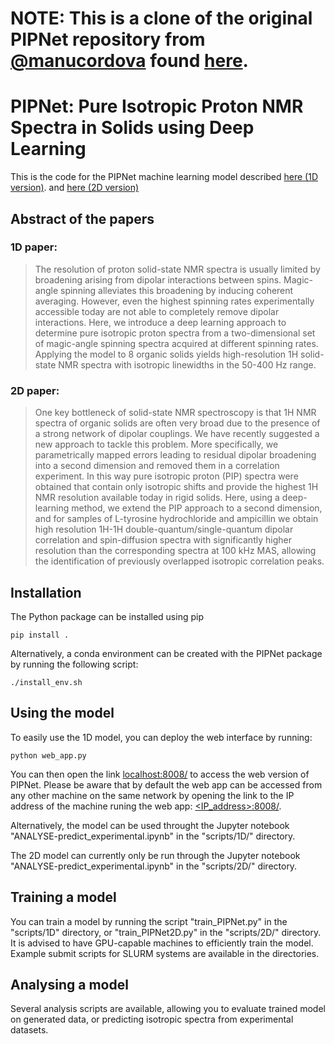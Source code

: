 # NOTE: This is a clone of the original PIPNet repository from [@manucordova](https://github.com/manucordova) found [here](https://github.com/manucordova/PIPNet).

# PIPNet: Pure Isotropic Proton NMR Spectra in Solids using Deep Learning

This is the code for the PIPNet machine learning model described [here (1D version)](https://doi.org/10.1002/anie.202216607). and [here (2D version)](https://doi.org/10.1002/anie.202301963)

## Abstract of the papers

### 1D paper:

>The resolution of proton solid-state NMR spectra is usually limited by broadening arising from dipolar interactions between spins. Magic-angle spinning alleviates this broadening by inducing coherent averaging. However, even the highest spinning rates experimentally accessible today are not able to completely remove dipolar interactions. Here, we introduce a deep learning approach to determine pure isotropic proton spectra from a two-dimensional set of magic-angle spinning spectra acquired at different spinning rates. Applying the model to 8 organic solids yields high-resolution 1H solid-state NMR spectra with isotropic linewidths in the 50-400 Hz range.

### 2D paper:

>One key bottleneck of solid-state NMR spectroscopy is that 1H NMR spectra of organic solids are often very broad due to the presence of a strong network of dipolar couplings. We have recently suggested a new approach to tackle this problem. More specifically, we parametrically mapped errors leading to residual dipolar broadening into a second dimension and removed them in a correlation experiment. In this way pure isotropic proton (PIP) spectra were obtained that contain only isotropic shifts and provide the highest 1H NMR resolution available today in rigid solids. Here, using a deep-learning method, we extend the PIP approach to a second dimension, and for samples of L-tyrosine hydrochloride and ampicillin we obtain high resolution 1H-1H double-quantum/single-quantum dipolar correlation and spin-diffusion spectra with significantly higher resolution than the corresponding spectra at 100 kHz MAS, allowing the identification of previously overlapped isotropic correlation peaks.

## Installation

The Python package can be installed using pip

    pip install .

Alternatively, a conda environment can be created with the PIPNet package by running the following script:

    ./install_env.sh

## Using the model

To easily use the 1D model, you can deploy the web interface by running:

    python web_app.py

You can then open the link [localhost:8008/](http://localhost:8008/) to access the web version of PIPNet. Please be aware that by default the web app can be accessed from any other machine on the same network by opening the link to the IP address of the machine runing the web app: [<IP_address>:8008/](https://www.youtube.com/watch?v=dQw4w9WgXcQ).

Alternatively, the model can be used throught the Jupyter notebook "ANALYSE-predict_experimental.ipynb" in the "scripts/1D/" directory.

The 2D model can currently only be run through the Jupyter notebook "ANALYSE-predict_experimental.ipynb" in the "scripts/2D/" directory.

## Training a model

You can train a model by running the script "train_PIPNet.py" in the "scripts/1D" directory, or "train_PIPNet2D.py" in the "scripts/2D/" directory. It is advised to have GPU-capable machines to efficiently train the model. Example submit scripts for SLURM systems are available in the directories.

## Analysing a model

Several analysis scripts are available, allowing you to evaluate trained model on generated data, or predicting isotropic spectra from experimental datasets.
